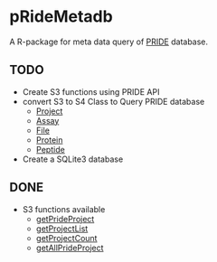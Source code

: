 # pRideMetadb
A R-package for meta data query of [PRIDE](http://www.ebi.ac.uk/pride/archive/) database.

## TODO 
- Create S3 functions using PRIDE API
- convert S3 to S4 Class to Query PRIDE database
    + [Project](http://www.ebi.ac.uk/pride/ws/archive/#!/project)
    + [Assay](http://www.ebi.ac.uk/pride/ws/archive/#!/assay)
    + [File](http://www.ebi.ac.uk/pride/ws/archive/#!/file)
    + [Protein](http://www.ebi.ac.uk/pride/ws/archive/#!/protein)
    + [Peptide](http://www.ebi.ac.uk/pride/ws/archive/#!/peptide)
- Create a SQLite3 database

## DONE
- S3 functions available
    +  [getPrideProject](./R/getProject.R)
    +  [getProjectList](./R/getProject.R)
    +  [getProjectCount](./R/getProject.R)
    +  [getAllPrideProject](./R/getProject.R)
